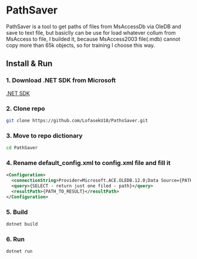 # PathSaver

PathSaver is a tool to get paths of files from MsAccessDb via OleDB and save to text file, but basiclly can be use for load whatever collum from MsAccess to file, I builded it, because MsAccess2003 file(.mdb) cannot copy more than 65k objects, so for training I choose this way. 

## Install & Run
### 1. Download .NET SDK from Microsoft 
[.NET SDK](https://dotnet.microsoft.com/en-us/download)
### 2. Clone repo
```bash
git clone https://github.com/LofasekU18/PathsSaver.git
```
### 3. Move to repo dictionary
```bash
cd PathSaver
```
### 4. Rename default_config.xml to config.xml file and fill it
```xml
<Configuration>
  <connectionString>Provider=Microsoft.ACE.OLEDB.12.0;Data Source={PATH_TO_DB};</connectionString>
  <query>{SELECT - return just one filed - path}</query>
  <resultPath>{PATH_TO_RESULT}</resultPath>
</Configuration>
```
### 5. Build
```bash
dotnet build
```
### 6. Run
```bash
dotnet run
```
